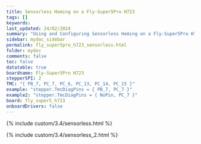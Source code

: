 ```yaml
---
title: Sensorless Homing on a Fly-Super5Pro H723
tags: []
keywords: 
last_updated: 24/02/2024
summary: "Using and Configuring Sensorless Homing on a Fly-Super5Pro H723"
sidebar: mydoc_sidebar
permalink: fly_super5pro_h723_sensorless.html
folder: mydoc
comments: false
toc: false
datatable: true
boardname: Fly-Super5Pro H723
stepperSPI: 2
TMC: "{ PB_7, PC_7, PC_6, PC_13, PC_14, PC_15 }"
example: "stepper.TmcDiagPins = { PB_7, PC_7 }"
example2: "stepper.TmcDiagPins = { NoPin, PC_7 }"
board: fly_super5_h723
onboardDrivers: false
---
```


{% include custom/3.4/sensorless.html %}

{% include custom/3.4/sensorless_2.html %}
